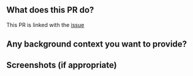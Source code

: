 What does this PR do?
-----------
This PR is linked with the [issue](https://github.com/enriquebk/TrendingRepos/issues/XXXX)

Any background context you want to provide?
------------

Screenshots (if appropriate)
------------

